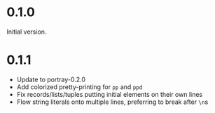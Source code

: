 # 0.1.0

Initial version.

# 0.1.1

* Update to portray-0.2.0
* Add colorized pretty-printing for `pp` and `ppd`
* Fix records/lists/tuples putting initial elements on their own lines
* Flow string literals onto multiple lines, preferring to break after `\n`s
